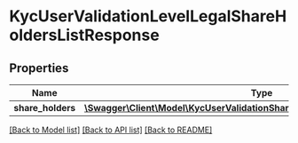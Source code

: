 # KycUserValidationLevelLegalShareHoldersListResponse

## Properties
Name | Type | Description | Notes
------------ | ------------- | ------------- | -------------
**share_holders** | [**\Swagger\Client\Model\KycUserValidationShareHolderListItemResponseNatural[]**](KycUserValidationShareHolderListItemResponseNatural.md) |  | [optional] 

[[Back to Model list]](../README.md#documentation-for-models) [[Back to API list]](../README.md#documentation-for-api-endpoints) [[Back to README]](../README.md)



